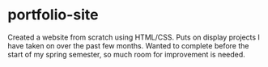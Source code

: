 # portfolio-site
Created a website from scratch using HTML/CSS.  Puts on display projects I have taken on over the past few months. Wanted to complete before the start of my spring semester, so much room for improvement is needed.